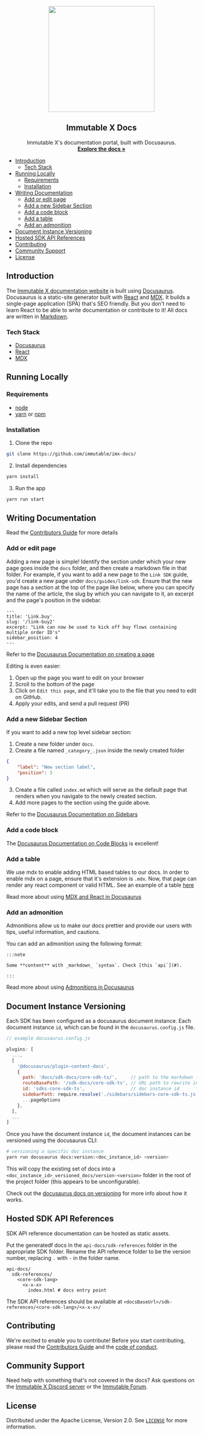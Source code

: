 <p align="center">
  <a href="https://www.immutable.com">
    <img src="https://cdn.dribbble.com/users/1299339/screenshots/7133657/media/837237d447d36581ebd59ec36d30daea.gif" width="280"/>
  </a>

  <h2 align="center">Immutable X Docs</h3>

  <p align="center">
    Immutable X's documentation portal, built with Docusaurus.
    <br />
    <a href="https://docs.x.immutable.com"><strong>Explore the docs »</strong></a>
    <br />
  </p>
</p>

- [Introduction](#introduction)
  - [Tech Stack](#tech-stack)
- [Running Locally](#running-locally)
  - [Requirements](#requirements)
  - [Installation](#installation)
- [Writing Documentation](#writing-documentation)
  - [Add or edit page](#add-or-edit-page)
  - [Add a new Sidebar Section](#add-a-new-sidebar-section)
  - [Add a code block](#add-a-code-block)
  - [Add a table](#add-a-table)
  - [Add an admonition](#add-an-admonition)
- [Document Instance Versioning](#document-instance-versioning)
- [Hosted SDK API References](#hosted-sdk-api-references)
- [Contributing](#contributing)
- [Community Support](#community-support)
- [License](#license)

## Introduction

The [Immutable X documentation website](https://docs.x.immutable.com) is built using [Docusaurus](https://docusaurus.io/). Docusaurus is a static-site generator built with [React](https://reactjs.org/) and [MDX](https://mdxjs.com). It builds a single-page application (SPA) that's SEO friendly. But you don't need to learn React to be able to write documentation or contribute to it! All docs are written in [Markdown](https://docusaurus.io/docs/markdown-features).

### Tech Stack

- [Docusaurus](https://docusaurus.io/)
- [React](https://reactjs.org/)
- [MDX](https://mdxjs.com/)

## Running Locally

### Requirements

- [node](https://nodejs.org/en/)
- [yarn](https://yarnpkg.com/) or [npm](https://npmjs.com)

### Installation

1. Clone the repo

```sh
git clone https://github.com/immutable/imx-docs/
```

2. Install dependencies

```sh
yarn install
```

3. Run the app

```sh
yarn run start
```

## Writing Documentation

Read the [Contributors Guide](CONTRIBUTING.md) for more details

### Add or edit page
Adding a new page is simple! Identify the section under which your new page goes inside the `docs` folder, and then create a markdown file in that folder. For example, if you want to add a new page to the `Link SDK` guide, you'd create a new page under `docs/guides/link-sdk`. Ensure that the new page has a section at the top of the page like below, where you can specify the name of the article, the slug by which you can navigate to it, an excerpt and the page's position in the sidebar.

```
---
title: 'Link.buy'
slug: '/link-buy2'
excerpt: "Link can now be used to kick off buy flows containing multiple order ID's"
sidebar_position: 4
---
```

Refer to the [Docusaurus Documentation on creating a page](https://docusaurus.io/docs/creating-pages)

Editing is even easier:
1. Open up the page you want to edit on your browser
2. Scroll to the bottom of the page 
3. Click on `Edit this page`, and it'll take you to the file that you need to edit on GitHub. 
4. Apply your edits, and send a pull request (PR)


### Add a new Sidebar Section
If you want to add a new top level sidebar section:
1. Create a new folder under `docs`. 
2. Create a file named `_category_.json` inside the newly created folder
```json
{
    "label": "New section label",
    "position": 3
}
```
3. Create a file called `index.md` which will serve as the default page that renders when you navigate to the newly created section.
4. Add more pages to the section using the guide above.

Refer to the [Docusaurus Documentation on Sidebars](https://docusaurus.io/docs/sidebar/items)

### Add a code block

The [Docusaurus Documentation on Code Blocks](https://docusaurus.io/docs/markdown-features/code-blocks) is excellent!

### Add a table

We use mdx to enable adding HTML based tables to our docs. In order to enable mdx on a page, ensure that it's extension is `.mdx`. Now, that page can render any react component or valid HTML. See an example of a table [here](./docs/guides/asset-management/asset-metadata.mdx)

Read more about using [MDX and React in Docusaurus](https://docusaurus.io/docs/markdown-features/react)

### Add an admonition

Admonitions allow us to make our docs prettier and provide our users with tips, useful information, and cautions. 

You can add an admonition using the following format:

```
:::note

Some **content** with _markdown_ `syntax`. Check [this `api`](#).

:::
```

Read more about using [Admonitions in Docusaurus](https://docusaurus.io/docs/markdown-features/admonitions)

## Document Instance Versioning

Each SDK has been configured as a docusaurus document instance. Each document instance `id`, which can be found in the `docusaurus.config.js` file.

```js
// example docusaurus.config.js

plugins: [
  ...,
  [
    '@docusaurus/plugin-content-docs',
    {
      path: 'docs/sdk-docs/core-sdk-ts/',     // path to the markdown files
      routeBasePath: '/sdk-docs/core-sdk-ts', // URL path to rewrite in the browser
      id: 'sdks-core-sdk-ts',                 // doc instance id
      sidebarPath: require.resolve('./sidebars/sidebars-core-sdk-ts.js'),
      ...pageOptions
    },
  ],
  ...
]
```

Once you have the document instance `id`, the document instances can be versioned using the docusaurus CLI:

```sh
# versioning a specific doc instance
yarn run docusaurus docs:version:<doc_instance_id> <version>
```

This will copy the existing set of docs into a `<doc_instance_id>_versioned_docs/version-<version>` folder in the root of the project folder (this appears to be unconfigurable).

Check out the [docusaurus docs on versioning](https://docusaurus.io/docs/versioning) for more info about how it works.

## Hosted SDK API References

SDK API reference documentation can be hosted as static assets.

Put the generatedf docs in the `api-docs/sdk-references` folder in the appropriate SDK folder. Rename the API reference folder to be the version number, replacing `.` with `-` in the folder name.

```shell
api-docs/
  sdk-references/
    <core-sdk-lang>
      <x-x-x>
        index.html # docs entry point
```

The SDK API references should be available at `<docsBaseUrl>/sdk-references/<core-sdk-lang>/<x-x-x>/`

## Contributing

We're excited to enable you to contribute! Before you start contributing, please read the [Contributors Guide](./CONTRIBUTING.md) and the [code of conduct](./CODE_OF_CONDUCT.md).

## Community Support

Need help with something that's not covered in the docs? Ask questions on the [Immutable X Discord server](https://discord.gg/6GjgPkp464) or the [Immutable Forum](https://forum.immutable.com/).

## License

Distributed under the Apache License, Version 2.0. See [`LICENSE`](./LICENSE) for more information.